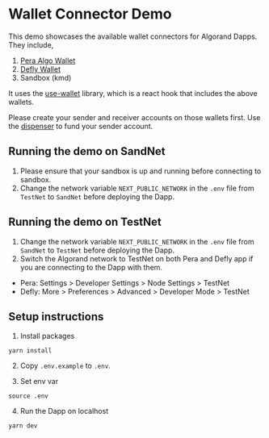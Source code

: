 # Wallet Connector Demo
This demo showcases the available wallet connectors for Algorand Dapps. They include,

1. [Pera Algo Wallet](https://github.com/perawallet/connect)
2. [Defly Wallet](https://github.com/blockshake-io/defly-connect)
3. Sandbox (kmd)

It uses the [use-wallet](https://github.com/TxnLab/use-wallet) library, which is a react hook that includes the above wallets. 

Please create your sender and receiver accounts on those wallets first. Use the [dispenser](https://bank.testnet.algorand.network/) to fund your sender account.

## Running the demo on SandNet
1. Please ensure that your sandbox is up and running before connecting to sandbox.
2. Change the network variable `NEXT_PUBLIC_NETWORK` in the `.env` file from `TestNet` to `SandNet` before deploying the Dapp.

## Running the demo on TestNet

1. Change the network variable `NEXT_PUBLIC_NETWORK` in the `.env` file from `SandNet` to `TestNet` before deploying the Dapp.
2. Switch the Algorand network to TestNet on both Pera and Defly app if you are connecting to the Dapp with them.

- Pera: Settings > Developer Settings > Node Settings > TestNet
- Defly: More > Preferences > Advanced > Developer Mode > TestNet

## Setup instructions

1. Install packages
```
yarn install
```

2. Copy `.env.example` to `.env`.

3. Set env var
```
source .env
```

4. Run the Dapp on localhost
```
yarn dev
```
